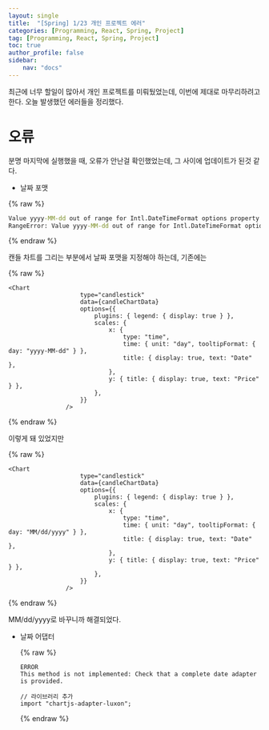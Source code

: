 ```yaml
---
layout: single
title:  "[Spring] 1/23 개인 프로젝트 에러"
categories: [Programming, React, Spring, Project]
tag: [Programming, React, Spring, Project]
toc: true
author_profile: false
sidebar:
    nav: "docs"
---
```


 최근에 너무 할일이 많아서 개인 프로젝트를 미뤄뒀었는데, 이번에 제대로 마무리하려고 한다. 오늘 발생했던 에러들을 정리했다.



# 오류

분명 마지막에 실행했을 때, 오류가 안난걸 확인했었는데, 그 사이에 업데이트가 된것 같다.

* 날짜 포맷

{% raw %}

```cmd
Value yyyy-MM-dd out of range for Intl.DateTimeFormat options property day
RangeError: Value yyyy-MM-dd out of range for Intl.DateTimeFormat options property day
```

{% endraw %}

캔들 차트를 그리는 부분에서 날짜 포맷을 지정해야 하는데, 기존에는 

{% raw %}

```react
<Chart
                    type="candlestick"
                    data={candleChartData}
                    options={{
                        plugins: { legend: { display: true } },
                        scales: {
                            x: {
                                type: "time",
                                time: { unit: "day", tooltipFormat: { day: "yyyy-MM-dd" } },
                                title: { display: true, text: "Date" },
                            },
                            y: { title: { display: true, text: "Price" } },
                        },
                    }}
                />
```

{% endraw %}

이렇게 돼 있었지만

{% raw %}

```react
<Chart
                    type="candlestick"
                    data={candleChartData}
                    options={{
                        plugins: { legend: { display: true } },
                        scales: {
                            x: {
                                type: "time",
                                time: { unit: "day", tooltipFormat: { day: "MM/dd/yyyy" } },
                                title: { display: true, text: "Date" },
                            },
                            y: { title: { display: true, text: "Price" } },
                        },
                    }}
                />
```

{% endraw %}

MM/dd/yyyy로 바꾸니까 해결되었다.

* 날짜 어댑터

  {% raw %}
  
  ```
  ERROR
  This method is not implemented: Check that a complete date adapter is provided.
  ```
  
  ```react
  // 라이브러리 추가
  import "chartjs-adapter-luxon";
  ```
  
  {% endraw %}